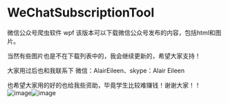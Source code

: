 
# WeChatSubscriptionTool
微信公众号爬虫软件 wpf
该版本可以下载微信公众号发布的内容，包括html和图片。

当然有些图片也是不在下载列表中的，我会继续更新的，希望大家支持！

大家用过后也和我联系下
                  微信：AlairEileen、skype：Alair Eileen
                  
                  
也希望大家用的好的也给我些资助，毕竟学生比较难赚钱！谢谢大家！！
![image](https://github.com/AlairEileen/AlairSpace/Resources/AlipayCode.jpg)![image](https://github.com/AlairEileen/AlairSpace/Resources/WeChatCode.jpg)
